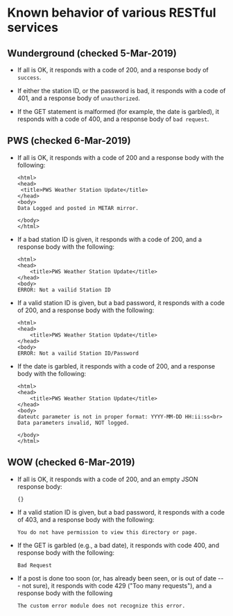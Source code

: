 # Known behavior of various RESTful services

## Wunderground (checked 5-Mar-2019)
* If all is OK, it responds with a code of 200, and a response body of `success`.

* If either the station ID, or the password is bad, it responds with a code of 401, and a response body of `unauthorized`.

* If the GET statement is malformed (for example, the date is garbled), it responds
with a code of 400, and a response body of `bad request`.

## PWS (checked 6-Mar-2019)
* If all is OK, it responds with a code of 200 and a response body with the following:

   ```
   <html>
   <head>
    <title>PWS Weather Station Update</title>
   </head>
   <body>
   Data Logged and posted in METAR mirror.

   </body>
   </html>
   ```

* If a bad station ID is given, it responds with a code of 200, and a response body with the following:
   ```
   <html>
   <head>
       <title>PWS Weather Station Update</title>
   </head>
   <body>
   ERROR: Not a vailid Station ID
   ```

* If a valid station ID is given, but a bad password, it responds with a code of 200, and a
response body with the following:
   ```
   <html>
   <head>
       <title>PWS Weather Station Update</title>
   </head>
   <body>
   ERROR: Not a vailid Station ID/Password
   ```

* If the date is garbled, it responds with a code of 200, and a response body with the following:
   ```
   <html>
   <head>
       <title>PWS Weather Station Update</title>
   </head>
   <body>
   dateutc parameter is not in proper format: YYYY-MM-DD HH:ii:ss<br>
   Data parameters invalid, NOT logged.

   </body>
   </html>
   ```

## WOW (checked 6-Mar-2019)
* If all is OK, it responds with a code of 200, and an empty JSON response body:
   ```
   {}
   ```

* If a valid station ID is given, but a bad password, it responds with a code of 403, and a
response body with the following:
   ```
   You do not have permission to view this directory or page.
   ```

* If the GET is garbled (e.g., a bad date), it responds with code 400, and response body
with the following:
   ```
   Bad Request
   ```
   
* If a post is done too soon (or, has already been seen, or is out of date --- not sure), it responds with code 429 ("Too many requests"), and a response body with the
following
   ```
   The custom error module does not recognize this error.
   ```